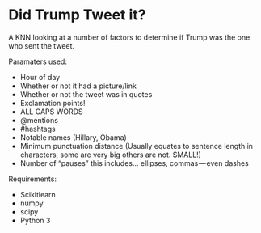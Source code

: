 # Did Trump Tweet it?

A KNN looking at a number of factors to determine if Trump was the one who sent the tweet.

Paramaters used:
* Hour of day
* Whether or not it had a picture/link
* Whether or not the tweet was in quotes
* Exclamation points!
* ALL CAPS WORDS
* @mentions
* #hashtags
* Notable names (Hillary, Obama)
* Minimum punctuation distance (Usually equates to sentence length in characters, some are very big others are not. SMALL!)
* Number of “pauses” this includes… ellipses, commas — even dashes

Requirements:
* Scikitlearn
* numpy
* scipy
* Python 3

